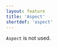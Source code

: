 ```yaml
---
layout: feature
title: 'Aspect'
shortdef: 'aspect'
---
```


`Aspect` is not used.
<!-- Interlanguage links updated Út zář 29 20:31:33 CEST 2020 -->
